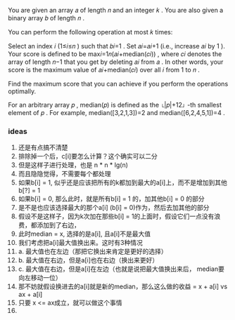 You are given an array 𝑎
 of length 𝑛
 and an integer 𝑘
. You are also given a binary array 𝑏
 of length 𝑛
.

You can perform the following operation at most 𝑘
 times:

Select an index 𝑖
 (1≤𝑖≤𝑛
) such that 𝑏𝑖=1
. Set 𝑎𝑖=𝑎𝑖+1
 (i.e., increase 𝑎𝑖
 by 1
).
Your score is defined to be max𝑖=1𝑛(𝑎𝑖+median(𝑐𝑖))
, where 𝑐𝑖
 denotes the array of length 𝑛−1
 that you get by deleting 𝑎𝑖
 from 𝑎
. In other words, your score is the maximum value of 𝑎𝑖+median(𝑐𝑖)
 over all 𝑖
 from 1
 to 𝑛
.

Find the maximum score that you can achieve if you perform the operations optimally.

For an arbitrary array 𝑝
, median(𝑝)
 is defined as the ⌊|𝑝|+12⌋
-th smallest element of 𝑝
. For example, median([3,2,1,3])=2
 and median([6,2,4,5,1])=4
.

### ideas
1. 还是有点搞不清楚
2. 排除掉一个后，c[i]要怎么计算？这个确实可以二分
3. 但是这样子进行处理，也是 n * n * lg(n)
4. 而且隐隐觉得，不需要每个都处理
5. 如果b[i] = 1, 似乎还是应该把所有的k都加到最大的a[i]上，而不是增加到其他b[?] = 1 
6. 如果b[i] = 0, 那么此时，就是所有b[i] = 1 的，加其他b[i] = 0 的部分
7. 是不是也应该选择最大的那个a[i] (b[i] = 0)作为，然后去加其他的部分
8. 假设不是这样子，因为k次加在那些b[i] = 1的上面时，假设它们一点没有浪费，都添加到了右边，
9. 此时median = x, 选择的是a[i], 且a[i]不是最大值
10. 我们考虑把a[i]最大值换出来。这时有3种情况
11. a. 最大值也在左边（那把它换出来肯定是更好的选择）
12. b. 最大值在右边，但是a[i]也在右边（换出来更好）
13. c. 最大值在右边，但是a[i]在左边（也就是说把最大值换出来后， median要向左移动一位）
14. 那不妨就假设换进去的a[i]就是新的median，那么这么做的收益 = x + a[i] vs ax + a[i]
15. 只要 x <= ax成立，就可以做这个事情
16. 